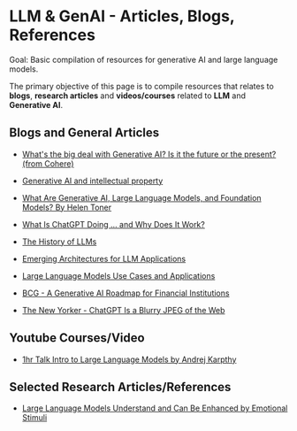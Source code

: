# LLM & GenAI - Articles, Blogs, References
Goal: Basic compilation of resources for generative AI and large language models.

The primary objective of this page is to compile resources that relates to **blogs**, **research articles** and **videos/courses** related to **LLM** and **Generative AI**. 

## Blogs and General Articles
 - [What's the big deal with Generative AI? Is it the future or the present? (from Cohere)](https://txt.cohere.com/generative-ai-future-or-present/?twclid=2-1j2ar5zfcmj9a53h7f327dqv4)

 - [Generative AI and intellectual property](https://www.ben-evans.com/benedictevans/2023/8/27/generative-ai-ad-intellectual-property)

 - [What Are Generative AI, Large Language Models, and Foundation Models? By Helen Toner](https://cset.georgetown.edu/article/what-are-generative-ai-large-language-models-and-foundation-models/)

 - [What Is ChatGPT Doing … and Why Does It Work?](https://writings.stephenwolfram.com/2023/02/what-is-chatgpt-doing-and-why-does-it-work/)
 
 - [The History of LLMs](https://www.turingpost.com/p/llmhistory-recap)
 
 - [Emerging Architectures for LLM Applications](https://a16z.com/2023/06/20/emerging-architectures-for-llm-applications/?utm_source=substack&utm_medium=email)
 
 - [Large Language Models Use Cases and Applications](https://vectara.com/large-language-models-use-cases/)

 - [BCG - A Generative AI Roadmap for Financial Institutions](https://www.bcg.com/publications/2023/a-genai-roadmap-for-fis)

- [The New Yorker - ChatGPT Is a Blurry JPEG of the Web](https://www.newyorker.com/tech/annals-of-technology/chatgpt-is-a-blurry-jpeg-of-the-web)

## Youtube Courses/Video
- [1hr Talk Intro to Large Language Models by Andrej Karpthy](https://www.youtube.com/watch?v=zjkBMFhNj_g)

## Selected Research Articles/References
- [Large Language Models Understand and Can Be Enhanced by Emotional Stimuli](https://arxiv.org/abs/2307.11760)
